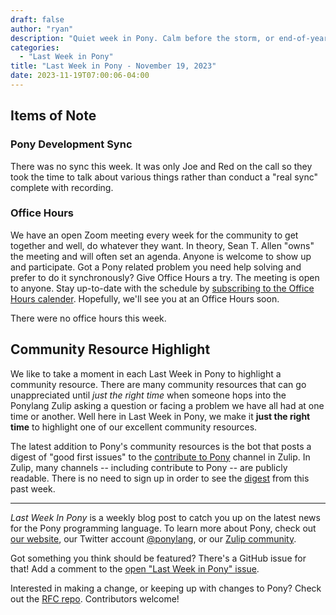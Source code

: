 ```yaml
---
draft: false
author: "ryan"
description: "Quiet week in Pony. Calm before the storm, or end-of-year festivities keeping everyone busy?"
categories:
  - "Last Week in Pony"
title: "Last Week in Pony - November 19, 2023"
date: 2023-11-19T07:00:06-04:00
---
```


## Items of Note

### Pony Development Sync

There was no sync this week. It was only Joe and Red on the call so they took the time to talk about various things rather than conduct a "real sync" complete with recording.

### Office Hours

We have an open Zoom meeting every week for the community to get together and well, do whatever they want. In theory, Sean T. Allen "owns" the meeting and will often set an agenda. Anyone is welcome to show up and participate. Got a Pony related problem you need help solving and prefer to do it synchronously? Give Office Hours a try. The meeting is open to anyone. Stay up-to-date with the schedule by [subscribing to the Office Hours calender](https://calendar.google.com/calendar/ical/4465e68ae24131ae00461a40893f2637a2c9ac510e311a44ff78680e2f183ce3%40group.calendar.google.com/public/basic.ics). Hopefully, we'll see you at an Office Hours soon.

There were no office hours this week.

## Community Resource Highlight

We like to take a moment in each Last Week in Pony to highlight a community resource. There are many community resources that can go unappreciated until _just the right time_ when someone hops into the Ponylang Zulip asking a question or facing a problem we have all had at one time or another. Well here in Last Week in Pony, we make it **just the right time** to highlight one of our excellent community resources.

The latest addition to Pony's community resources is the bot that posts a digest of "good first issues" to the [contribute to Pony](https://ponylang.zulipchat.com/#narrow/stream/192795-contribute-to-Pony) channel in Zulip. In Zulip, many channels -- including contribute to Pony -- are publicly readable. There is no need to sign up in order to see the [digest](https://ponylang.zulipchat.com/#narrow/stream/192795-contribute-to-Pony/topic/Good.20first.20issues.20as.20of.202023-11-13) from this past week.

---

_Last Week In Pony_ is a weekly blog post to catch you up on the latest news for the Pony programming language. To learn more about Pony, check out [our website](https://ponylang.io), our Twitter account [@ponylang](https://twitter.com/ponylang), or our [Zulip community](https://ponylang.zulipchat.com).

Got something you think should be featured? There's a GitHub issue for that! Add a comment to the [open "Last Week in Pony" issue](https://github.com/ponylang/ponylang.github.io/issues?q=is%3Aissue+is%3Aopen+label%3Alast-week-in-pony).

Interested in making a change, or keeping up with changes to Pony? Check out the [RFC repo](https://github.com/ponylang/rfcs). Contributors welcome!
